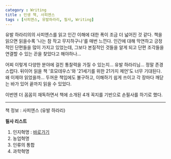 ```yaml
---
category : Writing
title : 인생 책, 사피엔스
tags : [사피엔스, 유발하라리, 필사, Writing]
---  
```


유발 하라리의의 사피엔스를 읽고 인간 이해에 대한 폭이 조금 더 넓어진 것 같다. 책을 읽으면 읽을수록 '나는 참 작고 무지하구나'를 매번 느낀다. 인간에 대해 막연하고 긍정적인 단편들을 많이 가지고 있었는데, 그보다 본질적인 것들을 알게 되고 단편 조각들을 연결할 수 있는 끈을 찾았다고 해야하나...   

어찌 이렇게 다양한 분야에 걸친 통찰력을 가질 수 있는지... 유발 하라리님... 정말 존경스럽다. 뒤이어 읽을 책 '호모데우스'와 '21세기를 위한 21가지 제언'도 너무 기대된다. 왜 이제야 읽었을까... 두꺼운 책임에도 불구하고, 이해하기 쉽게 쓰이고 각 장마다 깨닫는 바가 있어 끝까지 읽을 수 있었다.  

이번엔 더 꼼꼼히 재독하면서 책에 소개된 4개 꼭지를 기반으로 손필사를 하기로 했다.  

---    
책 정보 : 사피엔스 (유발 하라리)  

  
**필사 리스트**  
1. 인지혁명 : [바로가기](https://inspiringpeople.github.io/writing/sapiens_inji/)    
2. 농업혁명  
3. 인류의 통합  
4. 과학혁명  

